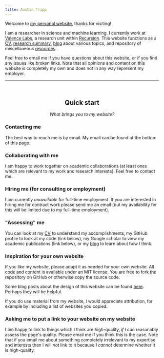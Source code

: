 ```yaml
---
title: Austin Tripp
---
```


Welcome to [my personal website](/), thanks for visiting!

I am a researcher in science and machine learning.
I currently work at [Valence Labs](https://www.valencelabs.com/),
a research unit within [Recursion](https://www.recursion.com/).
This website functions as a
[CV](/cv),
[research summary](/research),
[blog](/blog) about various topics,
and repository of miscellaneous [resources](/resources).

Feel free to email me if you have questions about this website,
or if you find any issues like broken links.
Note that all opinions and content on this website is completely my own
and does not in any way represent my employer.

<div style="text-align: center;">
    <hr>
    <br>
    <h2>Quick start</h2>
    <p><i>What brings you to my website?</i></p>
</div>

### Contacting me

The best way to reach me is by email.
My email can be found at the bottom of this page.

### Collaborating with me

I am happy to work together on academic collaborations
(at least ones which are relevant to my work and research interests).
Feel free to contact me.

### Hiring me (for consulting or employment)

I am currently _unavailable_ for full-time employment.
If you are interested in hiring me for contract work please send me an email
(but my availability for this will be limited due to my full-time employment).

### "Assessing" me

You can look at my [CV](/cv) to understand my accomplishments,
my GitHub profile to look at my code (link below),
my Google scholar to view my academic publications (link below),
or my [blog](/blog) to learn about how I think.

### Inspiration for your own website

If you like my website, please adapt it as needed for your own website. All
code and content is available under an MIT license. You are free to fork the
repository on GitHub or otherwise copy the source code.

Some blog posts about the design of this website can be found
[here](/categories/website/). Perhaps they will be helpful.

If you do use material from my website, I would appreciate attribution, for
example by including a list of websites you copied.

### Asking me to put a link to your website on my website

I am happy to link to things which I think are high-quality,
_if_ I can reasonably assess the page's quality.
Please email me if you think this is the case.
Note that if you email me about something completely irrelevant
to my expertise and interests then I will _not_ link to it
because I _cannot_ determine whether it is high-quality.
